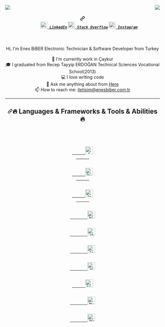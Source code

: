 <p><img  align="right" src="https://visitor-badge.laobi.icu/badge?page_id=lazenes.lazenes"  /></p>
  <p>  <a  align="center"  href="https://enesbiber.com.tr" >
      <img src="https://github.com/lazenes/lazenes/raw/main/he.svg" style="max-width: 100%;">
    </a><p>
  </h1>
  <h5 align="center" dir="auto"><a id="user-content------------linkedin-----hackerrank-----stack-overflow-----instagram--" class="anchor" aria-hidden="true" href="#-----------linkedin-----hackerrank-----stack-overflow-----instagram--"><svg class="octicon octicon-link" viewBox="0 0 16 16" version="1.1" width="16" height="16" aria-hidden="true"><path fill-rule="evenodd" d="M7.775 3.275a.75.75 0 001.06 1.06l1.25-1.25a2 2 0 112.83 2.83l-2.5 2.5a2 2 0 01-2.83 0 .75.75 0 00-1.06 1.06 3.5 3.5 0 004.95 0l2.5-2.5a3.5 3.5 0 00-4.95-4.95l-1.25 1.25zm-4.69 9.64a2 2 0 010-2.83l2.5-2.5a2 2 0 012.83 0 .75.75 0 001.06-1.06 3.5 3.5 0 00-4.95 0l-2.5 2.5a3.5 3.5 0 004.95 4.95l1.25-1.25a.75.75 0 00-1.06-1.06l-1.25 1.25a2 2 0 01-2.83 0z"></path></svg></a>
    <code>
      <a href="https://tr.linkedin.com/in/enes-biber-b213ba21a" title="LinkedIn Profile" rel="nofollow"><img width="22" src="https://raw.githubusercontent.com/lazenes/lazenes/main/linkedin.svg" style="max-width: 100%;"> LinkedIn</a></code>
    <code><a href="https://stackoverflow.com/users/5288569/enes-b%c4%b0ber" title="Stack Overflow Profile" rel="nofollow"><img width="22" src="https://raw.githubusercontent.com/lazenes/lazenes/main/stackoverflow.svg" style="max-width: 100%;"> Stack Overflow</a></code>
    <code><a href="https://www.instagram.com/biberenes/" title="Instagram Profile" rel="nofollow"><img width="22" src="https://raw.githubusercontent.com/lazenes/lazenes/main/instagram.svg" style="max-width: 100%;"> Instagram</a></code>
  </h5>
  <br>
  <p align="center" dir="auto">
   Hi, I'm Enes BiBER Electronic Technician & Software Developer from Turkey
    <br>
    <br>
    <g-emoji class="g-emoji" alias="microscope" fallback-src="https://github.githubassets.com/images/icons/emoji/unicode/1f52c.png">🔬</g-emoji> I'm currently work in  Çaykur
    <br>
    <g-emoji class="g-emoji" alias="mortar_board" fallback-src="https://github.githubassets.com/images/icons/emoji/unicode/1f393.png">🎓</g-emoji> I graduated from Recep Tayyip ERDOĞAN Technical Sciences Vocational School(2013)
    <br>
    <g-emoji class="g-emoji" alias="computer" fallback-src="https://github.githubassets.com/images/icons/emoji/unicode/1f4bb.png">💻</g-emoji> I love writing code
    <br>
    <g-emoji class="g-emoji" alias="speech_balloon" fallback-src="https://github.githubassets.com/images/icons/emoji/unicode/1f4ac.png">💬</g-emoji> Ask me anything about from <a href="https://github.com/lazenes/lazenes/issues" title="Issues">Here</a>
    <br>
    <g-emoji class="g-emoji" alias="mailbox" fallback-src="https://github.githubassets.com/images/icons/emoji/unicode/1f4eb.png">📫</g-emoji> How to reach me: <a href="mailto: ramazan@ramazansancar.com.tr">iletisim@enesbiber.com.tr</a>
  </p>
  <hr>
  <h2 align="center" dir="auto"><a id="user-content--languages--frameworks--tools--abilities-" class="anchor" aria-hidden="true" href="#-languages--frameworks--tools--abilities-"><svg class="octicon octicon-link" viewBox="0 0 16 16" version="1.1" width="16" height="16" aria-hidden="true"><path fill-rule="evenodd" d="M7.775 3.275a.75.75 0 001.06 1.06l1.25-1.25a2 2 0 112.83 2.83l-2.5 2.5a2 2 0 01-2.83 0 .75.75 0 00-1.06 1.06 3.5 3.5 0 004.95 0l2.5-2.5a3.5 3.5 0 00-4.95-4.95l-1.25 1.25zm-4.69 9.64a2 2 0 010-2.83l2.5-2.5a2 2 0 012.83 0 .75.75 0 001.06-1.06 3.5 3.5 0 00-4.95 0l-2.5 2.5a3.5 3.5 0 004.95 4.95l1.25-1.25a.75.75 0 00-1.06-1.06l-1.25 1.25a2 2 0 01-2.83 0z"></path></svg></a><g-emoji class="g-emoji" alias="fire" fallback-src="https://github.githubassets.com/images/icons/emoji/unicode/1f525.png">🔥</g-emoji> Languages &amp; Frameworks &amp; Tools &amp; Abilities <g-emoji class="g-emoji" alias="fire" fallback-src="https://github.githubassets.com/images/icons/emoji/unicode/1f525.png">🔥</g-emoji></h2>
  <br>
  <p align="center" dir="auto">
    <code>
      <a target="_blank" rel="noopener noreferrer" href="https://enesbiber.com.tr">
      <img title="C" height="25" src="https://raw.githubusercontent.com/lazenes/lazenes/main/c.svg" style="max-width: 100%;">
      </a>
  </code>
    <code>
      <a target="_blank" rel="noopener noreferrer" href="https://enesbiber.com.tr">
      <img title="Python" height="25" src="https://raw.githubusercontent.com/lazenes/lazenes/main/python-original.svg" style="max-width: 100%;">
      </a>
  </code>
    <code>
      <a target="_blank" rel="noopener noreferrer" href="https://enesbiber.com.tr" >
      <img title="Javascript" height="25" src="https://raw.githubusercontent.com/lazenes/lazenes/main/javascript.svg" style="max-width: 100%;">
      </a>
  </code> 
    <code>
      <a target="_blank" rel="noopener noreferrer" href="https://enesbiber.com.tr">
        <img title="Microsoft Visual Studio" height="25" src="https://raw.githubusercontent.com/lazenes/lazenes/main/visualstudio.png" style="max-width: 100%;"></a>
  </code>
    <code>
      <a target="_blank" rel="noopener noreferrer" href="https://enesbiber.com.tr">
        <img title="JQuery" height="25" src="https://raw.githubusercontent.com/lazenes/lazenes/main/jquery-original.svg" style="max-width: 100%;"></a>
  </code>
    <code>
      <a target="_blank" rel="noopener noreferrer" href="https://enesbiber.com.tr">
        <img title="Java" height="25" src="https://raw.githubusercontent.com/lazenes/lazenes/main/java-original.svg" style="max-width: 100%;"></a>
  </code>
    <code>
      <a target="_blank" rel="noopener noreferrer" href="https://enesbiber.com.tr">
        <img title="JSON" height="25" src="https://raw.githubusercontent.com/lazenes/lazenes/main/json.svg" style="max-width: 100%;"></a>
  </code>
    <code>
      <a target="_blank" rel="noopener noreferrer" href="https://enesbiber.com.tr">
      <img title="GitHub" height="25" src="https://raw.githubusercontent.com/lazenes/lazenes/main/github.svg" style="max-width: 100%;"></a>
  </code>
    <code>
      <a target="_blank" rel="noopener noreferrer" href="https://enesbiber.com.tr">
        <img title="MySQL" height="25" src="https://raw.githubusercontent.com/lazenes/lazenes/main/mysql.svg" style="max-width: 100%;"></a>
  </code> 
    <code>
      <a target="_blank" rel="noopener noreferrer" href="https://enesbiber.com.tr">
        <img title="PHP" height="25" src="https://raw.githubusercontent.com/lazenes/lazenes/main/php.svg" style="max-width: 100%;"></a>
  </code>
  </p>
 
 
